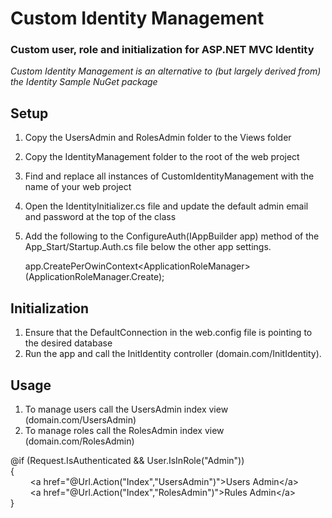 # Custom Identity Management
### Custom user, role and initialization for ASP.NET MVC Identity
*Custom Identity Management is an alternative to (but largely derived from) the Identity Sample NuGet package*

## Setup
1. Copy the UsersAdmin and RolesAdmin folder to the Views folder
2. Copy the IdentityManagement folder to the root of the web project
3. Find and replace all instances of CustomIdentityManagement with the name of your web project
4. Open the IdentityInitializer.cs file and update the default admin email and password at the top of the class
5. Add the following to the ConfigureAuth(IAppBuilder app) method of the App_Start/Startup.Auth.cs file below the other app settings.

    app.CreatePerOwinContext&lt;ApplicationRoleManager&gt;(ApplicationRoleManager.Create);

## Initialization
1. Ensure that the DefaultConnection in the web.config file is pointing to the desired database
2. Run the app and call the InitIdentity controller (domain.com/InitIdentity).

## Usage
1. To manage users call the UsersAdmin index view (domain.com/UsersAdmin)
2. To manage roles call the RolesAdmin index view (domain.com/RolesAdmin)

@if (Request.IsAuthenticated && User.IsInRole("Admin"))<br/>
{<br/>
&nbsp;&nbsp;&nbsp;&nbsp;&nbsp;&nbsp;&nbsp;&nbsp;&lt;a href="@Url.Action("Index","UsersAdmin")"&gt;Users Admin&lt;/a&gt;<br/>
&nbsp;&nbsp;&nbsp;&nbsp;&nbsp;&nbsp;&nbsp;&nbsp;&lt;a href="@Url.Action("Index","RolesAdmin")"&gt;Rules Admin&lt;/a&gt;<br/>
}
